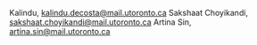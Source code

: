 Kalindu, kalindu.decosta@mail.utoronto.ca
Sakshaat Choyikandi, sakshaat.choyikandi@mail.utoronto.ca
Artina Sin, artina.sin@mail.utoronto.ca
